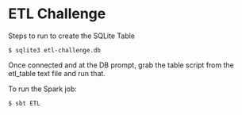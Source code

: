 # ETL Challenge #

Steps to run to create the SQLite Table

```shell
$ sqlite3 etl-challenge.db
```

Once connected and at the DB prompt, grab the table script from the etl_table text file and run that.

To run the Spark job:

```shell
$ sbt ETL
```